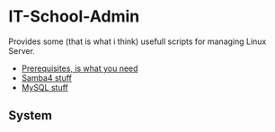 
# IT-School-Admin
Provides some (that is what i think) usefull scripts for managing Linux Server.

* [Prerequisites, is what you need](docs/Prerequisites.md)
* [Samba4 stuff](docs/Samba4.md)
* [MySQL stuff](docs/MySQL.md)

## System
